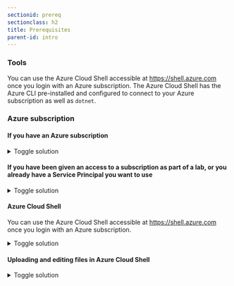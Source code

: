 ```yaml
---
sectionid: prereq
sectionclass: h2
title: Prerequisites
parent-id: intro
---
```


### Tools

You can use the Azure Cloud Shell accessible at <https://shell.azure.com> once you login with an Azure subscription. The Azure Cloud Shell has the Azure CLI pre-installed and configured to connect to your Azure subscription as well as `dotnet`.

### Azure subscription

#### If you have an Azure subscription

<details>
<summary>Toggle solution</summary>

Please use your username and password to login to <https://portal.azure.com>.

Also please authenticate your Azure CLI by running the command below on your machine and following the instructions.

```sh
az account show
az login
```

</details>

#### If you have been given an access to a subscription as part of a lab, or you already have a Service Principal you want to use

<details>
<summary>Toggle solution</summary>

If you have lab environment credentials similar to the below or you already have a Service Principal you will use with this workshop,

![Lab environment credentials](media/lab-env.png)

Please then perform an `az login` on your machine using the command below, passing in the `Application Id`, the `Application Secret Key` and the `Tenant Id`.

```sh
az login --service-principal --username APP_ID --password "APP_SECRET" --tenant TENANT_ID
```

</details>

#### Azure Cloud Shell

You can use the Azure Cloud Shell accessible at <https://shell.azure.com> once you login with an Azure subscription.

<details>
<summary>Toggle solution</summary>

Head over to <https://shell.azure.com> and sign in with your Azure Subscription details.

Select **Bash** as your shell.

![Select Bash](media/cloudshell/0-bash.png)

Select **Show advanced settings**

![Select show advanced settings](media/cloudshell/1-mountstorage-advanced.png)

Set the **Storage account** and **File share** names to your resource group name (all lowercase, without any special characters), then hit **Create storage**

![Azure Cloud Shell](media/cloudshell/2-storageaccount-fileshare.png)

You should now have access to the Azure Cloud Shell

![Set the storage account and fileshare names](media/cloudshell/3-cloudshell.png)
 
</details>

#### Uploading and editing files in Azure Cloud Shell

<details>
<summary>Toggle solution</summary>

- You can use `code <file you want to edit>` in Azure Cloud Shell to open the built-in text editor.
- You can upload files to the Azure Cloud Shell by dragging and dropping them
- You can also do a `curl -o filename.ext https://file-url/filename.ext` to download a file from the internet.

</details>

